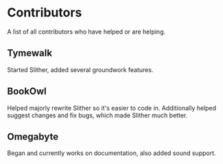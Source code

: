 # Contributors
A list of all contributors who have helped or are helping.

## Tymewalk
Started Slither, added several groundwork features.

## BookOwl
Helped majorly rewrite Slither so it's easier to code in. Additionally helped suggest changes and fix bugs, which made Slither much better.

## Omegabyte
Began and currently works on documentation, also added sound support.
